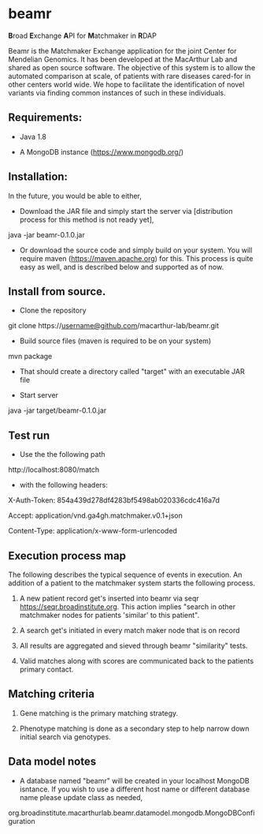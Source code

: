 # beamr
**B**road **E**xchange **A**PI for **M**atchmaker in **R**DAP

Beamr is the Matchmaker Exchange application for the joint Center for Mendelian Genomics. It has been developed at the MacArthur Lab and shared as open source software. The objective of this system is to allow the automated comparison at scale, of patients with rare diseases cared-for in other centers world wide. We hope to facilitate the identification of novel variants via finding common instances of such in these individuals.

## Requirements:

* Java 1.8

* A MongoDB instance (https://www.mongodb.org/)

## Installation:

In the future, you would be able to either,

* Download the JAR file and simply start the server via [distribution process for this method is not ready yet],

java -jar beamr-0.1.0.jar

* Or download the source code and simply build on your system. You will require maven (https://maven.apache.org) for this. This process is quite easy as well, and is described below and supported as of now.


## Install from source.

* Clone the repository

git clone https://username@github.com/macarthur-lab/beamr.git

* Build source files (maven is required to be on your system)

mvn package

* That should create a directory called "target" with an executable JAR file

* Start server

java -jar target/beamr-0.1.0.jar


## Test run

* Use the the following path

http://localhost:8080/match

* with the following headers:

X-Auth-Token: 854a439d278df4283bf5498ab020336cdc416a7d

Accept: application/vnd.ga4gh.matchmaker.v0.1+json

Content-Type: application/x-www-form-urlencoded

## Execution process map

The following describes the typical sequence of events in execution. An addition
of a patient to the matchmaker system starts the following process.

1. A new patient record get's inserted into beamr via seqr https://seqr.broadinstitute.org. This action implies "search in other matchmaker nodes for patients 'similar' to this patient".

2. A search get's initiated in every match maker node that is on record 

3. All results are aggregated and sieved through beamr "similarity" tests. 

4. Valid matches along with scores are communicated back to the patients primary contact.

## Matching criteria

1. Gene matching is the primary matching strategy.

2. Phenotype matching is done as a secondary step to help narrow down initial search via genotypes.

## Data model notes
* A database named "beamr" will be created in your localhost MongoDB isntance. If you wish to use a different host name or different database name please update class as needed,

org.broadinstitute.macarthurlab.beamr.datamodel.mongodb.MongoDBConfiguration



